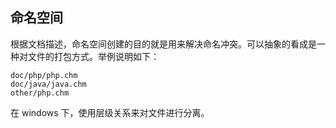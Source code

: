 ## 命名空间
根据文档描述，命名空间创建的目的就是用来解决命名冲突。可以抽象的看成是一种对文件的打包方式。举例说明如下：

    doc/php/php.chm
    doc/java/java.chm
    other/php.chm
在 windows 下，使用层级关系来对文件进行分离。